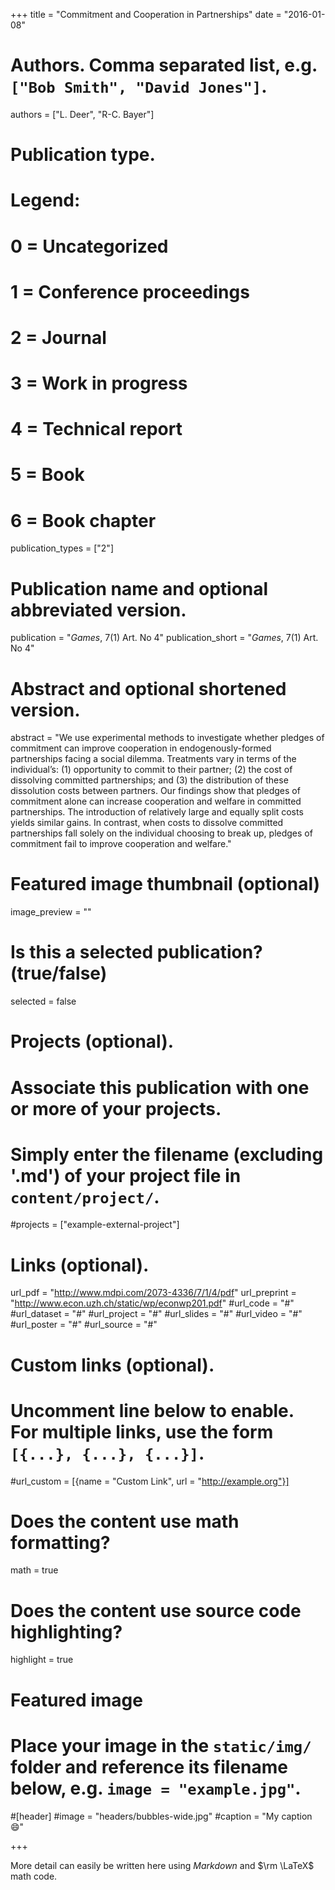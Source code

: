 +++
title = "Commitment and Cooperation in Partnerships"
date = "2016-01-08"

# Authors. Comma separated list, e.g. `["Bob Smith", "David Jones"]`.
authors = ["L. Deer", "R-C. Bayer"]

# Publication type.
# Legend:
# 0 = Uncategorized
# 1 = Conference proceedings
# 2 = Journal
# 3 = Work in progress
# 4 = Technical report
# 5 = Book
# 6 = Book chapter
publication_types = ["2"]

# Publication name and optional abbreviated version.
publication = "*Games*, 7(1) Art. No 4"
publication_short = "*Games*, 7(1) Art. No 4"

# Abstract and optional shortened version.
abstract = "We use experimental methods to investigate whether pledges of commitment can improve cooperation in endogenously-formed partnerships facing a social dilemma. Treatments vary in terms of the individual’s: (1) opportunity to commit to their partner; (2) the cost of dissolving committed partnerships; and (3) the distribution of these dissolution costs between partners. Our findings show that pledges of commitment alone can increase cooperation and welfare in committed partnerships. The introduction of relatively large and equally split costs yields similar gains. In contrast, when costs to dissolve committed partnerships fall solely on the individual choosing to break up, pledges of commitment fail to improve cooperation and welfare."

# Featured image thumbnail (optional)
image_preview = ""

# Is this a selected publication? (true/false)
selected = false

# Projects (optional).
#   Associate this publication with one or more of your projects.
#   Simply enter the filename (excluding '.md') of your project file in `content/project/`.
#projects = ["example-external-project"]

# Links (optional).
url_pdf = "http://www.mdpi.com/2073-4336/7/1/4/pdf"
url_preprint = "http://www.econ.uzh.ch/static/wp/econwp201.pdf"
#url_code = "#"
#url_dataset = "#"
#url_project = "#"
#url_slides = "#"
#url_video = "#"
#url_poster = "#"
#url_source = "#"

# Custom links (optional).
#   Uncomment line below to enable. For multiple links, use the form `[{...}, {...}, {...}]`.
#url_custom = [{name = "Custom Link", url = "http://example.org"}]

# Does the content use math formatting?
math = true

# Does the content use source code highlighting?
highlight = true

# Featured image
# Place your image in the `static/img/` folder and reference its filename below, e.g. `image = "example.jpg"`.
#[header]
#image = "headers/bubbles-wide.jpg"
#caption = "My caption :smile:"

+++

More detail can easily be written here using *Markdown* and $\rm \LaTeX$ math code.
